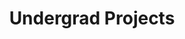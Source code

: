 ---
title: Undergrad Projects
order: 10
img:
publications:
  - date: 2015-04-20
    img: 
    title: MandelBox Flythrough Video
    description: Generated for the final project of CS/SE 4F03, where we had to use parallel processing to generate a 30FPS 4K video flythrough video of a generated <a href="https://en.wikipedia.org/wiki/Mandelbox">Mandelbox</a>. The images were generated on <a href="https://www.sharcnet.ca/my/front/">sharcnet</a>.
    main-link: https://www.youtube.com/watch?v=wI_YMPCDz5Y&t=33s
    links:
        video: https://www.youtube.com/watch?v=wI_YMPCDz5Y&t=33s
---